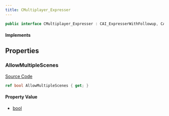 ```yaml
---
title: CMultiplayer_Expresser
---
```


```csharp
public interface CMultiplayer_Expresser : CAI_ExpresserWithFollowup, CAI_Expresser, ISchemaClass<CAI_Expresser>, ISchemaClass<CAI_ExpresserWithFollowup>, ISchemaClass<CMultiplayer_Expresser>, ISchemaField, ISchemaClass, INativeHandle
```

#### Implements

## Properties

### AllowMultipleScenes

[Source Code](https://github.com/swiftly-solution/swiftlys2/blob/main/managed/src/SwiftlyS2.Generated/Schemas/Interfaces/CMultiplayer_Expresser.cs#L17)

```csharp
ref bool AllowMultipleScenes { get; }
```

#### Property Value

- [bool](https://learn.microsoft.com/dotnet/api/system.boolean)

